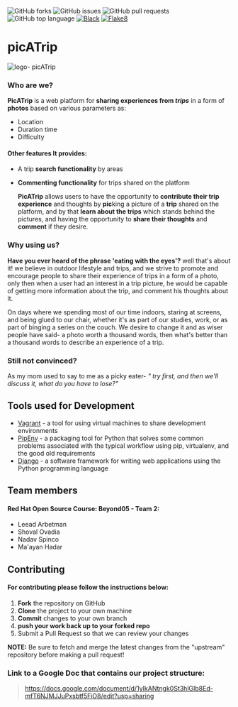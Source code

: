 ![GitHub forks](https://img.shields.io/github/forks/beyond-io/picATrip?style=social) ![GitHub issues](https://img.shields.io/github/issues-raw/beyond-io/picATrip?logo=GitHub) ![GitHub pull requests](https://img.shields.io/github/issues-pr-raw/beyond-io/picATrip?logo=GitHub) ![GitHub top language](https://img.shields.io/github/languages/top/beyond-io/picATrip)
[![Black](https://github.com/beyond-io/PicATrip/actions/workflows/black.yml/badge.svg)](https://github.com/beyond-io/PicATrip/actions/workflows/black.yml)
[![Flake8](https://github.com/beyond-io/PicATrip/actions/workflows/flake8.yml/badge.svg)](https://github.com/beyond-io/PicATrip/actions/workflows/flake8.yml)
# picATrip
![logo- picATrip](https://user-images.githubusercontent.com/48455448/110465508-26ae0a80-80dd-11eb-8268-586b26a1e59e.png)

### **Who are we?**

   **PicATrip** is a web platform for **sharing experiences from _trips_** in a form of **photos** based
   on various parameters as:
* Location
* Duration time
* Difficulty

 #### Other features It provides:
* A trip **search functionality** by areas
* **Commenting functionality** for trips shared on the platform

   **PicATrip** allows users to have the opportunity to **contribute their trip experience** and thoughts by
   **pic**king  a picture of a **trip** shared on the platform, and by that **learn about the trips**
   which stands behind the pictures, and having the opportunity to **share their thoughts** and **comment** if they desire.

### Why using us?
  **Have you ever heard of the phrase 'eating with the eyes'?** well that's about it! we believe in outdoor lifestyle and trips,
  and we strive to promote and encourage people to share their experience of trips in a form of a photo, only then when a user had
  an interest in a trip picture, he would be capable of getting more information about the trip, and comment his thoughts about it.

  On days where we spending most of our time indoors, staring at screens, and being glued to our chair, whether it's as part of
  our studies, work, or as part of binging a series on the couch.
  We desire to change it and as wiser people have said- a photo worth a thousand words,
  then what's better than a thousand words to describe an experience of a trip.

### Still not convinced?
 As my mom used to say to me as a picky eater- _" try first, and then we'll discuss it, what do you have to lose?"_


## Tools used for Development
* [Vagrant](https://www.vagrantup.com/) - a tool for using virtual machines to share development
environments
* [PipEnv](https://github.com/pypa/pipenv) - a packaging tool for Python that solves some common problems associated with the typical workflow using pip, virtualenv, and the good old requirements
* [Django](https://www.djangoproject.com/) - a software framework for writing web applications using the Python programming
language

## Team members
  #### Red Hat Open Source Course: Beyond05 - Team 2:
- Leead Arbetman
- Shoval Ovadia
- Nadav Spinco
- Ma'ayan Hadar

## Contributing
#### For contributing please follow the instructions below:
   1. **Fork** the repository on GitHub
   2. **Clone** the project to your own machine
   3. **Commit** changes to your own branch
   4. **push your work back up to your forked repo**
   5. Submit a Pull Request so that we can review your changes

 **NOTE:** Be sure to fetch and merge the latest changes from the "upstream" repository before making a pull request!

### Link to a Google Doc that contains our project structure:
> https://docs.google.com/document/d/1yIkANtngk0St3hlGIb8Ed-mfT6NJMJJuPxsbtf5FiO8/edit?usp=sharing
